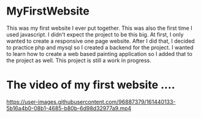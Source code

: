# MyFirstWebsite

This was my first website I ever put together. This was also the first time I used javascript. I didn't expect the project to be this big. At first, I only wanted to create a responsive one page website. After I did that, I decided to practice php and mysql so I created a backend for the project. I wanted to learn how to create a web based painting application so I added that to the project as well. This project is still a work in progress. 

# The video of my first website ....
https://user-images.githubusercontent.com/96887379/161440133-5b16a4b0-08b1-4685-b80b-6d98d32977a9.mp4

